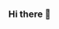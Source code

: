 ### Hi there 👋

<!--
🏫 IT Student (17yo).  
🖥️ Used to **Riot** and **discord.py** __API__.  
🔧 Discord bot developper.  
📖 Knowledges : **C** / **Python**.  

🏆 Currently :
- 🔭 I’m currently working on discord bot code executor.
- 🌱 I’m currently learning C++.
- 👯 I’m looking to collaborate on small projects.
- 🤔 I’m looking for help with POO programming.
- 📫 Contact me on Discord : Honey#4444
- 😄 Pronouns: He/him
- ⚡ Fun fact: What is the difference between C and C++ ? Answer : 1 :)
-->
